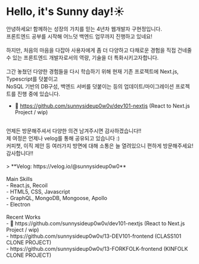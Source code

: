 # Hello, it's Sunny day!☀️

안녕하세요! 함께하는 성장의 가치를 믿는 4년차 웹개발자 구현정입니다.<br/>
프론트엔드 공부를 시작해 어느덧 백엔드 업무까지 진행하고 있네요!<br/>
<br/>
하지만, 처음의 마음을 다잡아 사용자에게 좀 더 다양하고 다채로운 경험을 직접 건네줄 수 있는 프론트엔드 개발자로서의 역량, 기술을 더 특화시키고자합니다.<br/>
<br/>
그간 놓쳤던 다양한 경험들을 다시 학습하기 위해 현재 기존 프로젝트에 Next.js, Typescript를 덧붙이고<br/>
NoSQL 기반의 DB구성, 백엔드 서버를 덧붙이는 등의 업데이트/마이그레이션 프로젝트를 진행 중에 있습니다.<br/>
- 🌱 https://github.com/sunnysideup0w0v/dev101-nextjs (React to Next.js Project / wip) <br/>
<br/>
언제든 방문해주셔서 다양한 의견 남겨주시면 감사하겠습니다!!<br/>
제 여정은 언제나 velog를 통해 공유되고 있습니다 :)<br/>
커피챗, 이직 제안 등 여러가지 방면에 대해 소통은 늘 열려있으니 편하게 방문해주세요! 감사합니다!!<br/>
<br/>
> **Velog: https://velog.io/@sunnysideup0w0** <br/>
<br/>
Main Skills <br/>
- React.js, Recoil<br/>
- HTML5, CSS, Javascript<br/>
- GraphQL, MongoDB, Mongoose, Apollo<br/>
- Electron
<br/>
<br />
Recent Works<br/>
- 🌱 https://github.com/sunnysideup0w0v/dev101-nextjs (React to Next.js Project / wip) <br/>
- https://github.com/sunnysideup0w0v/13-DEV101-frontend (CLASS101 CLONE PROJECT) <br/>
- https://github.com/sunnysideup0w0v/13-FORKFOLK-frontend (KINFOLK CLONE PROJECT) <br/>

<!--
**sunnysideup0w0v/sunnysideup0w0v** is a ✨ _special_ ✨ repository because its `README.md` (this file) appears on your GitHub profile.

Here are some ideas to get you started:

- 🔭 I’m currently working on ...
- 🌱 I’m currently learning ...
- 👯 I’m looking to collaborate on ...
- 🤔 I’m looking for help with ...
- 💬 Ask me about ...
- 📫 How to reach me: ...
- 😄 Pronouns: ...
- ⚡ Fun fact: ...
-->
